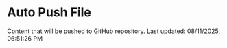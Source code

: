 # Auto Push File

Content that will be pushed to GitHub repository.
Last updated: 08/11/2025, 06:51:26 PM